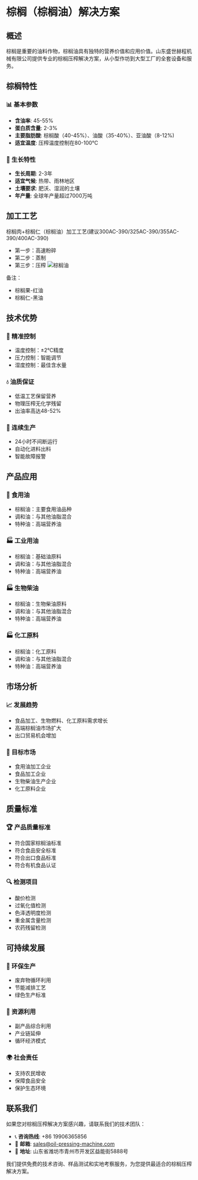 # 棕榈（棕榈油）解决方案

## 概述

棕榈是重要的油料作物，棕榈油具有独特的营养价值和应用价值。山东盛世赫程机械有限公司提供专业的棕榈压榨解决方案，从小型作坊到大型工厂的全套设备和服务。

## 棕榈特性

### 📊 基本参数
- **含油率**: 45-55%
- **蛋白质含量**: 2-3%
- **主要脂肪酸**: 棕榈酸（40-45%）、油酸（35-40%）、亚油酸（8-12%)
- **适宜温度**: 压榨温度控制在80-100℃

### 🌱 生长特性
- **生长周期**: 2-3年
- **适宜气候**: 热带、雨林地区
- **土壤要求**: 肥沃、湿润的土壤
- **年产量**: 全球年产量超过7000万吨

## 加工工艺
棕榈肉+棕榈仁（棕榈油）加工工艺(建议300AC-390/325AC-390/355AC-390/400AC-390)
 + 第一步：高速粉碎
 + 第二步：蒸制
 + 第三步：压榨
![棕榈油](/images/棕榈果肉_棕榈仁热榨工艺_Hot%20pressing%20process%20of%20palm%20pulp_palm%20kernel_.png)

 备注：
  + 棕榈果-红油   
  +  棕榈仁-黑油

## 技术优势

### 🎯 精准控制
- 温度控制：±2℃精度
- 压力控制：智能调节
- 湿度控制：最佳含水量

### 💧 油质保证
- 低温工艺保留营养
- 物理压榨无化学残留
- 出油率高达48-52%

### 🔄 连续生产
- 24小时不间断运行
- 自动化进料出料
- 智能故障报警

## 产品应用

### 🍳 食用油
- 棕榈油：主要食用油品种
- 调和油：与其他油脂混合
- 特种油：高端营养油

### 🏭 工业用油
- 棕榈油：基础油原料
- 调和油：与其他油脂混合
- 特种油：高端营养油

### 🏭 生物柴油
- 棕榈油：生物柴油原料
- 调和油：与其他油脂混合
- 特种油：高端营养油

### 🏭 化工原料
- 棕榈油：化工原料
- 调和油：与其他油脂混合
- 特种油：高端营养油

## 市场分析

### 📈 发展趋势
- 食品加工、生物燃料、化工原料需求增长
- 高端棕榈油市场扩大
- 出口贸易机会增加

### 🎯 目标市场
- 食用油加工企业
- 食品加工企业
- 生物柴油生产企业
- 化工原料企业


## 质量标准

### 🏆 产品质量标准
- 符合国家棕榈油标准
- 符合食品安全标准
- 符合出口食品标准
- 符合有机食品认证

### 🔍 检测项目
- 酸价检测
- 过氧化值检测
- 色泽透明度检测
- 重金属含量检测
- 农药残留检测

## 可持续发展

### 🌱 环保生产
- 废弃物循环利用
- 节能减排工艺
- 绿色生产标准

### 🔄 资源利用
- 副产品综合利用
- 产业链延伸
- 循环经济模式

### 🌍 社会责任
- 支持农民增收
- 保障食品安全
- 保护生态环境

## 联系我们

如果您对棕榈压榨解决方案感兴趣，请联系我们的技术团队：

- 📞 **咨询热线**: +86 19906365856
- 📧 **邮箱**: sales@oil-pressing-machine.com
- 📍 **地址**: 山东省潍坊市青州市开发区益能街5888号

我们提供免费的技术咨询、样品测试和实地考察服务，为您提供最适合的棕榈压榨解决方案。